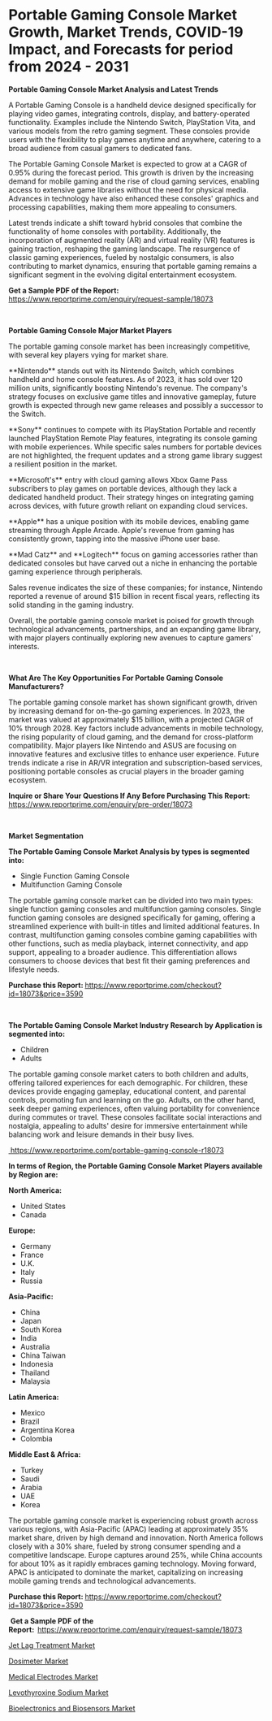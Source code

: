 <p><h1>Portable Gaming Console Market Growth, Market Trends, COVID-19 Impact, and Forecasts for period from 2024 - 2031</h1></p><p><strong>Portable Gaming Console Market Analysis and Latest Trends</strong></p>
<p><p>A Portable Gaming Console is a handheld device designed specifically for playing video games, integrating controls, display, and battery-operated functionality. Examples include the Nintendo Switch, PlayStation Vita, and various models from the retro gaming segment. These consoles provide users with the flexibility to play games anytime and anywhere, catering to a broad audience from casual gamers to dedicated fans.</p><p>The Portable Gaming Console Market is expected to grow at a CAGR of 0.95% during the forecast period. This growth is driven by the increasing demand for mobile gaming and the rise of cloud gaming services, enabling access to extensive game libraries without the need for physical media. Advances in technology have also enhanced these consoles' graphics and processing capabilities, making them more appealing to consumers. </p><p>Latest trends indicate a shift toward hybrid consoles that combine the functionality of home consoles with portability. Additionally, the incorporation of augmented reality (AR) and virtual reality (VR) features is gaining traction, reshaping the gaming landscape. The resurgence of classic gaming experiences, fueled by nostalgic consumers, is also contributing to market dynamics, ensuring that portable gaming remains a significant segment in the evolving digital entertainment ecosystem.</p></p>
<p><strong>Get a Sample PDF of the Report:&nbsp;</strong> <a href="https://www.reportprime.com/enquiry/request-sample/18073?utm_campaign=28&utm_medium=2&utm_source=Github&utm_content=ia&utm_term=20112024&utm_id=portable-gaming-console">https://www.reportprime.com/enquiry/request-sample/18073</a></p>
<p>&nbsp;</p>
<p><strong>Portable Gaming Console Major Market Players</strong></p>
<p><p>The portable gaming console market has been increasingly competitive, with several key players vying for market share. </p><p>**Nintendo** stands out with its Nintendo Switch, which combines handheld and home console features. As of 2023, it has sold over 120 million units, significantly boosting Nintendo's revenue. The company's strategy focuses on exclusive game titles and innovative gameplay, future growth is expected through new game releases and possibly a successor to the Switch.</p><p>**Sony** continues to compete with its PlayStation Portable and recently launched PlayStation Remote Play features, integrating its console gaming with mobile experiences. While specific sales numbers for portable devices are not highlighted, the frequent updates and a strong game library suggest a resilient position in the market.</p><p>**Microsoft's** entry with cloud gaming allows Xbox Game Pass subscribers to play games on portable devices, although they lack a dedicated handheld product. Their strategy hinges on integrating gaming across devices, with future growth reliant on expanding cloud services.</p><p>**Apple** has a unique position with its mobile devices, enabling game streaming through Apple Arcade. Apple's revenue from gaming has consistently grown, tapping into the massive iPhone user base. </p><p>**Mad Catz** and **Logitech** focus on gaming accessories rather than dedicated consoles but have carved out a niche in enhancing the portable gaming experience through peripherals.</p><p>Sales revenue indicates the size of these companies; for instance, Nintendo reported a revenue of around $15 billion in recent fiscal years, reflecting its solid standing in the gaming industry.</p><p>Overall, the portable gaming console market is poised for growth through technological advancements, partnerships, and an expanding game library, with major players continually exploring new avenues to capture gamers' interests.</p></p>
<p>&nbsp;</p>
<p><strong>What Are The Key Opportunities For Portable Gaming Console Manufacturers?</strong></p>
<p><p>The portable gaming console market has shown significant growth, driven by increasing demand for on-the-go gaming experiences. In 2023, the market was valued at approximately $15 billion, with a projected CAGR of 10% through 2028. Key factors include advancements in mobile technology, the rising popularity of cloud gaming, and the demand for cross-platform compatibility. Major players like Nintendo and ASUS are focusing on innovative features and exclusive titles to enhance user experience. Future trends indicate a rise in AR/VR integration and subscription-based services, positioning portable consoles as crucial players in the broader gaming ecosystem.</p></p>
<p><strong>Inquire or Share Your Questions If Any Before Purchasing This Report:</strong> <a href="https://www.reportprime.com/enquiry/pre-order/18073?utm_campaign=28&utm_medium=2&utm_source=Github&utm_content=ia&utm_term=20112024&utm_id=portable-gaming-console">https://www.reportprime.com/enquiry/pre-order/18073</a></p>
<p>&nbsp;</p>
<p><strong>Market Segmentation</strong></p>
<p><strong>The Portable Gaming Console Market Analysis by types is segmented into:</strong></p>
<p><ul><li>Single Function Gaming Console</li><li>Multifunction Gaming Console</li></ul></p>
<p><p>The portable gaming console market can be divided into two main types: single function gaming consoles and multifunction gaming consoles. Single function gaming consoles are designed specifically for gaming, offering a streamlined experience with built-in titles and limited additional features. In contrast, multifunction gaming consoles combine gaming capabilities with other functions, such as media playback, internet connectivity, and app support, appealing to a broader audience. This differentiation allows consumers to choose devices that best fit their gaming preferences and lifestyle needs.</p></p>
<p><strong>Purchase this Report:&nbsp;</strong><a href="https://www.reportprime.com/checkout?id=18073&price=3590&utm_campaign=28&utm_medium=2&utm_source=Github&utm_content=ia&utm_term=20112024&utm_id=portable-gaming-console">https://www.reportprime.com/checkout?id=18073&price=3590</a></p>
<p>&nbsp;</p>
<p><strong>The Portable Gaming Console Market Industry Research by Application is segmented into:</strong></p>
<p><ul><li>Children</li><li>Adults</li></ul></p>
<p><p>The portable gaming console market caters to both children and adults, offering tailored experiences for each demographic. For children, these devices provide engaging gameplay, educational content, and parental controls, promoting fun and learning on the go. Adults, on the other hand, seek deeper gaming experiences, often valuing portability for convenience during commutes or travel. These consoles facilitate social interactions and nostalgia, appealing to adults' desire for immersive entertainment while balancing work and leisure demands in their busy lives.</p></p>
<p><a href="https://www.reportprime.com/portable-gaming-console-r18073?utm_campaign=28&utm_medium=2&utm_source=Github&utm_content=ia&utm_term=20112024&utm_id=portable-gaming-console">&nbsp;https://www.reportprime.com/portable-gaming-console-r18073</a></p>
<p><strong>In terms of Region, the Portable Gaming Console Market Players available by Region are:</strong></p>
<p>
    <p> <strong> North America: </strong>
        <ul>
            <li>United States</li>
            <li>Canada</li>
        </ul>
        </p> 
    <p> <strong> Europe: </strong>
        <ul>
            <li>Germany</li>
            <li>France</li>
            <li>U.K.</li>
            <li>Italy</li>
            <li>Russia</li>
        </ul>
        </p> 
    <p> <strong> Asia-Pacific: </strong>
        <ul>
            <li>China</li>
            <li>Japan</li>
            <li>South Korea</li>
            <li>India</li>
            <li>Australia</li>
            <li>China Taiwan</li>
            <li>Indonesia</li>
            <li>Thailand</li>
            <li>Malaysia</li>
        </ul>
        </p> 
    <p> <strong> Latin America: </strong>
        <ul>
            <li>Mexico</li>
            <li>Brazil</li>
            <li>Argentina Korea</li>
            <li>Colombia</li>
        </ul>
        </p> 
    <p> <strong> Middle East & Africa: </strong>
        <ul>
            <li>Turkey</li>
            <li>Saudi</li>
            <li>Arabia</li>
            <li>UAE</li>
            <li>Korea</li>
        </ul>
    </p>
    </p>
<p><p>The portable gaming console market is experiencing robust growth across various regions, with Asia-Pacific (APAC) leading at approximately 35% market share, driven by high demand and innovation. North America follows closely with a 30% share, fueled by strong consumer spending and a competitive landscape. Europe captures around 25%, while China accounts for about 10% as it rapidly embraces gaming technology. Moving forward, APAC is anticipated to dominate the market, capitalizing on increasing mobile gaming trends and technological advancements.</p></p>
<p><strong>Purchase this Report: </strong><a href="https://www.reportprime.com/checkout?id=18073&price=3590&utm_campaign=28&utm_medium=2&utm_source=Github&utm_content=ia&utm_term=20112024&utm_id=portable-gaming-console">https://www.reportprime.com/checkout?id=18073&price=3590</a></p>
<p>&nbsp;<strong>Get a Sample PDF of the Report:&nbsp;&nbsp;</strong><a href="https://www.reportprime.com/enquiry/request-sample/18073?utm_campaign=28&utm_medium=2&utm_source=Github&utm_content=ia&utm_term=20112024&utm_id=portable-gaming-console">https://www.reportprime.com/enquiry/request-sample/18073</a></p>
<p><strong></strong></p>
<p><p><a href="https://issuu.com/reportprime-2/docs/jet-lag-treatment-market-size-2030._37ce84889a4dfc?utm_campaign=28&utm_medium=2&utm_source=Github&utm_content=ia&utm_term=20112024&utm_id=portable-gaming-console">Jet Lag Treatment Market</a></p><p><a href="https://github.com/indrystar/Market-Research-Report-List-5/blob/main/dosimeter-market.md?utm_campaign=28&utm_medium=2&utm_source=Github&utm_content=ia&utm_term=20112024&utm_id=portable-gaming-console">Dosimeter Market</a></p><p><a href="https://www.linkedin.com/pulse/medical-electrodes-market-insights-cover-both-historical-rrhpe?utm_campaign=28&utm_medium=2&utm_source=Github&utm_content=ia&utm_term=20112024&utm_id=portable-gaming-console">Medical Electrodes Market</a></p><p><a href="https://issuu.com/reportprime-2/docs/levothyroxine-sodium-market-size-20_38458a82085686?utm_campaign=28&utm_medium=2&utm_source=Github&utm_content=ia&utm_term=20112024&utm_id=portable-gaming-console">Levothyroxine Sodium Market</a></p><p><a href="https://github.com/BellAuer/Market-Research-Report-List-1/blob/main/bioelectronics-and-biosensors-market.md?utm_campaign=28&utm_medium=2&utm_source=Github&utm_content=ia&utm_term=20112024&utm_id=portable-gaming-console">Bioelectronics and Biosensors Market</a></p></p>